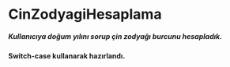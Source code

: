 # CinZodyagiHesaplama

##### Kullanıcıya doğum yılını sorup çin zodyağı burcunu hesapladık.
#### Switch-case kullanarak hazırlandı.
